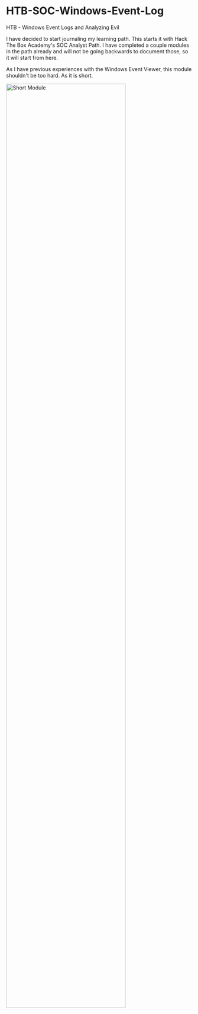 # HTB-SOC-Windows-Event-Log
HTB - Windows Event Logs and Analyzing Evil

I have decided to start journaling my learning path. This starts it with Hack The Box Academy's SOC Analyst Path. I have completed a couple modules in the path already and will not be going backwards to document those, so it will start from here. 

As I have previous experiences with the Windows Event Viewer, this module shouldn't be too hard. As it is short.

<img src="https://imgur.com/4KSlWJB.png" height="80%" width="80%" alt="Short Module"/>
<br/>
<br/>

